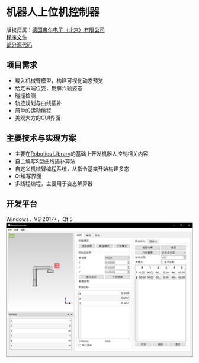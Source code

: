 # 机器人上位机控制器
版权归属：[德国帝尔电子（北京）有限公司](http://www.trelectronik.com/)  
[程序文件](../binary/RobotController/)  
[部分源代码](../source/RobotController/)  

## 项目需求  
* 载入机械臂模型，构建可视化动态预览  
* 给定末端位姿，反解六轴姿态  
* 碰撞检测  
* 轨迹规划与曲线插补  
* 简单的运动编程  
* 美观大方的GUI界面  

## 主要技术与实现方案  
* 主要在[Robotics Library](https://www.roboticslibrary.org/)的基础上开发机器人控制相关内容  
* 自主编写S型曲线插补算法  
* 自定义机械臂编程系统，从指令基类开始构建多态  
* Qt编写界面  
* 多线程编程，主要用于姿态解算器  

## 开发平台  
Windows，VS 2017+，Qt 5
![运行截图](../source/asset/RobotGUIController.png "运行截图")